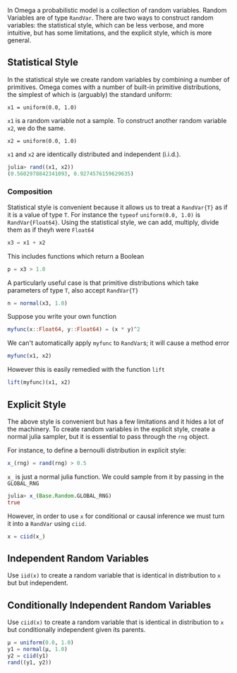 In Omega a probabilistic model is a collection of random variables.
Random Variables are of type `RandVar`.
There are two ways to construct random variables: the statistical style, which can be less verbose, and more intuitive, but has some limitations, and the explicit style, which is more general.

## Statistical Style
In the statistical style we create random variables by combining a number of primitives.
Omega comes with a number of built-in primitive distributions, the simplest of which is (arguably) the standard uniform:

```
x1 = uniform(0.0, 1.0)
```

`x1` is a random variable not a sample.
To construct another random variable `x2`, we do the same. 

```
x2 = uniform(0.0, 1.0)
```

`x1` and `x2` are identically distributed and independent (i.i.d.).

```julia
julia> rand((x1, x2))
(0.5602978842341093, 0.9274576159629635)
```

### Composition
Statistical style is convenient because it allows us to treat a `RandVar{T}` as if it is a value of type `T`.  For instance the `typeof` `uniform(0.0, 1.0)` is `RandVar{Float64}`.  Using the statistical style, we can add, multiply, divide them as if theyh were `Float64`

```julia
x3 = x1 + x2
```

This includes functions which return a Boolean

```julia
p = x3 > 1.0
```

A particularly useful case is that primitive distributions which take parameters of type `T`, also accept `RandVar{T}`

```julia
n = normal(x3, 1.0)
```

Suppose you write your own function

```julia
myfunc(x::Float64, y::Float64) = (x * y)^2
```

We can't automatically apply `myfunc` to `RandVar`s; it will cause a method error

```julia
myfunc(x1, x2)
```

However this is easily remedied with the function `lift`

```julia
lift(myfunc)(x1, x2)
```

## Explicit Style

The above style is convenient but has a few limitations and it hides a lot of the machinery.
To create random variables in the explicit style, create a normal julia sampler, but it is essential to pass through the `rng` object.

For instance, to define a bernoulli distribution in explicit style:

```julia
x_(rng) = rand(rng) > 0.5
```

`x_` is just a normal julia function.  We could sample from it by passing in the `GLOBAL_RNG`

```julia
julia> x_(Base.Random.GLOBAL_RNG)
true
```

However, in order to use `x` for conditional or causal inference we must turn it into a `RandVar` using `ciid`.

```julia
x = ciid(x_)
```

<!-- Mathematically, a sampler is a slightly different kind of object than a random variable. -->

## Independent Random Variables

Use `iid(x)` to create a random variable that is identical in distribution to `x` but but independent.

## Conditionally Independent Random Variables

Use `ciid(x)` to create a random variable that is identical in distribution to `x` but conditionally independent given its parents.

```julia
μ = uniform(0.0, 1.0)
y1 = normal(μ, 1.0)
y2 = ciid(y1)
rand((y1, y2))
```